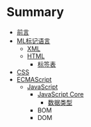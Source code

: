 # Summary

* [前言](README.md)
* [ML标记语言](ml标记语言.md)
    * [XML](xml.md)
    * [HTML](html.md)
        * [标签表](标签表.md)
* [CSS](ecmascript.md)
* [ECMAScript](ecmascript.md)
    * [JavaScript](javascript.md)
        * [JavaScript Core](javascript-core.md)
            * [数据类型](数据类型.md)
        * BOM
        * DOM

